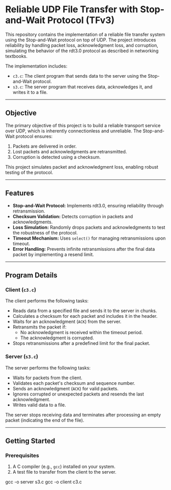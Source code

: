 # Reliable UDP File Transfer with Stop-and-Wait Protocol (TFv3)

This repository contains the implementation of a reliable file transfer system using the Stop-and-Wait protocol on top of UDP. The project introduces reliability by handling packet loss, acknowledgment loss, and corruption, simulating the behavior of the rdt3.0 protocol as described in networking textbooks.

The implementation includes:
- `c3.c`: The client program that sends data to the server using the Stop-and-Wait protocol.
- `s3.c`: The server program that receives data, acknowledges it, and writes it to a file.

---

## Objective

The primary objective of this project is to build a reliable transport service over UDP, which is inherently connectionless and unreliable. The Stop-and-Wait protocol ensures:
1. Packets are delivered in order.
2. Lost packets and acknowledgments are retransmitted.
3. Corruption is detected using a checksum.

This project simulates packet and acknowledgment loss, enabling robust testing of the protocol.

---

## Features

- **Stop-and-Wait Protocol:** Implements rdt3.0, ensuring reliability through retransmission.
- **Checksum Validation:** Detects corruption in packets and acknowledgments.
- **Loss Simulation:** Randomly drops packets and acknowledgments to test the robustness of the protocol.
- **Timeout Mechanism:** Uses `select()` for managing retransmissions upon timeout.
- **Error Handling:** Prevents infinite retransmissions after the final data packet by implementing a resend limit.

---

## Program Details

### Client (`c3.c`)

The client performs the following tasks:
- Reads data from a specified file and sends it to the server in chunks.
- Calculates a checksum for each packet and includes it in the header.
- Waits for an acknowledgment (`ACK`) from the server.
- Retransmits the packet if:
  - No acknowledgment is received within the timeout period.
  - The acknowledgment is corrupted.
- Stops retransmissions after a predefined limit for the final packet.

### Server (`s3.c`)

The server performs the following tasks:
- Waits for packets from the client.
- Validates each packet's checksum and sequence number.
- Sends an acknowledgment (`ACK`) for valid packets.
- Ignores corrupted or unexpected packets and resends the last acknowledgment.
- Writes valid data to a file.

The server stops receiving data and terminates after processing an empty packet (indicating the end of the file).

---

## Getting Started

### Prerequisites
1. A C compiler (e.g., `gcc`) installed on your system.
2. A test file to transfer from the client to the server.

gcc -o server s3.c
gcc -o client c3.c
